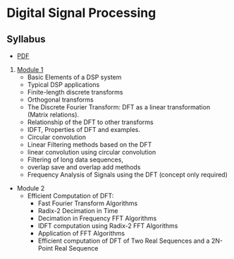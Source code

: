# Digital Signal Processing
## Syllabus
- [PDF](~/k.pdf)
1. [Module 1](./Module%201)
	- Basic Elements of a DSP system
	- Typical DSP applications
	- Finite-length discrete transforms
	- Orthogonal transforms 
	- The Discrete Fourier Transform: DFT as a linear transformation (Matrix relations).
	- Relationship of the DFT to other transforms
	- IDFT, Properties of DFT and examples.
	- Circular convolution
	- Linear Filtering methods based on the DFT
	- linear convolution using circular convolution
	- Filtering of long data sequences,
	- overlap save and overlap add methods
	- Frequency Analysis of Signals using the DFT (concept only required)
- Module 2
	- Efficient Computation of DFT:
		- Fast Fourier Transform Algorithms
		- Radix-2 Decimation in Time
		- Decimation in Frequency FFT Algorithms
		- IDFT computation using Radix-2 FFT Algorithms
		- Application of FFT Algorithms
		- Efficient computation of DFT of Two Real Sequences and a 2N-Point Real Sequence
